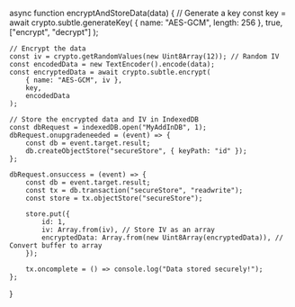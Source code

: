 async function encryptAndStoreData(data) {
    // Generate a key
    const key = await crypto.subtle.generateKey(
        { name: "AES-GCM", length: 256 },
        true,
        ["encrypt", "decrypt"]
    );

    // Encrypt the data
    const iv = crypto.getRandomValues(new Uint8Array(12)); // Random IV
    const encodedData = new TextEncoder().encode(data);
    const encryptedData = await crypto.subtle.encrypt(
        { name: "AES-GCM", iv },
        key,
        encodedData
    );

    // Store the encrypted data and IV in IndexedDB
    const dbRequest = indexedDB.open("MyAddInDB", 1);
    dbRequest.onupgradeneeded = (event) => {
        const db = event.target.result;
        db.createObjectStore("secureStore", { keyPath: "id" });
    };

    dbRequest.onsuccess = (event) => {
        const db = event.target.result;
        const tx = db.transaction("secureStore", "readwrite");
        const store = tx.objectStore("secureStore");

        store.put({
            id: 1,
            iv: Array.from(iv), // Store IV as an array
            encryptedData: Array.from(new Uint8Array(encryptedData)), // Convert buffer to array
        });

        tx.oncomplete = () => console.log("Data stored securely!");
    };
}
